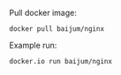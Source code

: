 
Pull docker image:
```
docker pull baijum/nginx
```

Example run:

```
docker.io run baijum/nginx 
```
